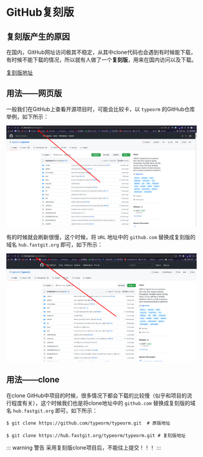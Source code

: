 # GitHub复刻版

## 复刻版产生的原因

在国内，GitHub网址访问极其不稳定，从其中clone代码也会遇到有时候能下载，有时候不能下载的情况，所以就有人做了一个**复刻版**，用来在国内访问以及下载。

[复刻版地址](https://hub.fastgit.org/)

## 用法——网页版

一般我们在GitHub上查看开源项目时，可能会比较卡，以 `typeorm` 的GitHub仓库举例，如下所示：

![typeorm仓库在GitHub中的地址](assets/images/typeorm仓库在GitHub中的地址.png)

有的时候就会刷新很慢，这个时候，将 `URL` 地址中的 `github.com` 替换成复刻版的域名 `hub.fastgit.org` 即可，如下所示：

![typeorm仓库在复刻版中的地址](assets/images/typeorm仓库在复刻版中的地址.png)

## 用法——clone

在clone GitHub中项目的时候，很多情况下都会下载的比较慢（似乎和项目的流行程度有关），这个时候我们也是将clone地址中的 `github.com` 替换成复刻版的域名 `hub.fastgit.org` 即可，如下所示：

```shell
$ git clone https://github.com/typeorm/typeorm.git  # 原版地址

$ git clone https://hub.fastgit.org/typeorm/typeorm.git # 复刻版地址
```

::: warning 警告
采用复刻版clone项目后，不能往上提交！！！
:::
